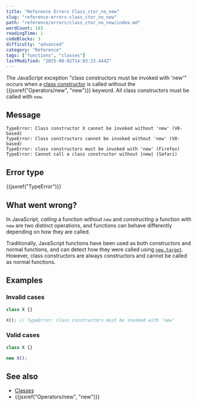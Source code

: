 ```yaml
---
title: "Reference Errors Class_ctor_no_new"
slug: "reference-errors-class_ctor_no_new"
path: "reference/errors/class_ctor_no_new/index.md"
wordCount: 183
readingTime: 1
codeBlocks: 3
difficulty: "advanced"
category: "Reference"
tags: ["functions", "classes"]
lastModified: "2025-08-02T14:03:23.444Z"
---
```



The JavaScript exception "class constructors must be invoked with 'new'" occurs when a [class constructor](/en-US/docs/Web/JavaScript/Reference/Classes) is called without the {{jsxref("Operators/new", "new")}} keyword. All class constructors must be called with `new`.

## Message

```plain
TypeError: Class constructor X cannot be invoked without 'new' (V8-based)
TypeError: Class constructors cannot be invoked without 'new' (V8-based)
TypeError: class constructors must be invoked with 'new' (Firefox)
TypeError: Cannot call a class constructor without |new| (Safari)
```

## Error type

{{jsxref("TypeError")}}

## What went wrong?

In JavaScript, _calling_ a function without `new` and _constructing_ a function with `new` are two distinct operations, and functions can behave differently depending on how they are called.

Traditionally, JavaScript functions have been used as both constructors and normal functions, and can detect how they were called using [`new.target`](/en-US/docs/Web/JavaScript/Reference/Operators/new.target). However, class constructors are always constructors and cannot be called as normal functions.

## Examples

### Invalid cases

```js example-bad
class X {}

X(); // TypeError: class constructors must be invoked with 'new'
```

### Valid cases

```js example-good
class X {}

new X();
```

## See also

- [Classes](/en-US/docs/Web/JavaScript/Reference/Classes)
- {{jsxref("Operators/new", "new")}}
